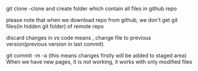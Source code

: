 git clone <link of Github repo> -clone and create folder which contain all files in github repo 

please note that when we download repo from github, we don't get 
git files(in hidden git folder) of remote repo

discard changes in vs code means , change file to previous version(previous version in last commit)


git commit -m <message> -a (this means changes firstly will be added to staged area)
When we have new pages, it is not working, it works with only modified files



